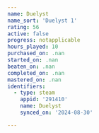 ```yaml
---
name: Duelyst
name_sort: 'Duelyst 1'
rating: 56
active: false
progress: notapplicable
hours_played: 10
purchased_on: .nan
started_on: .nan
beaten_on: .nan
completed_on: .nan
mastered_on: .nan
identifiers:
  - type: steam
    appid: '291410'
    name: Duelyst
    synced_on: '2024-08-30'

---
```


